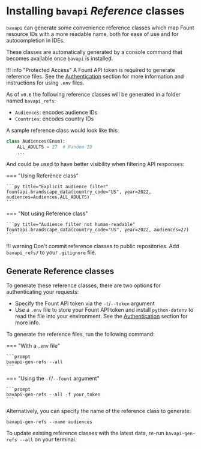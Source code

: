 # Installing `bavapi` *Reference* classes

`bavapi` can generate some convenience reference classes which map Fount resource IDs with a more readable name, both for ease of use and for autocompletion in IDEs.

These classes are automatically generated by a console command that becomes available once `bavapi` is installed.

!!! info "Protected Access"
    A Fount API token is required to generate reference files. See the [Authentication](authentication.md) section for more information and instructions for using `.env` files.

As of `v0.6` the following reference classes will be generated in a folder named `bavapi_refs`:

- `Audiences`: encodes audience IDs
- `Countries`: encodes country IDs

A sample reference class would look like this:

```py
class Audiences(Enum):
    ALL_ADULTS = 27  # Random ID
    ...
```

And could be used to have better visibility when filtering API responses:

=== "Using Reference class"

    ```py title="Explicit audience filter"
    fountapi.brandscape_data(country_code="US", year=2022, audiences=Audiences.ALL_ADULTS)
    ```

=== "Not using Reference class"

    ```py title="Audience filter not human-readable"
    fountapi.brandscape_data(country_code="US", year=2022, audiences=27)
    ```

!!! warning
    Don't commit reference classes to public repositories. Add `bavapi_refs/` to your `.gitignore` file.

## Generate Reference classes

To generate these reference classes, there are two options for authenticating your requests:

- Specify the Fount API token via the `-t`/`--token` argument
- Use a `.env` file to store your Fount API token and install `python-dotenv` to read the file into your environment. See the [Authentication](authentication.md#recommended-way-to-manage-api-keys) section for more info.

To generate the reference files, run the following command:

=== "With a `.env` file"

    ```prompt
    bavapi-gen-refs --all
    ```

=== "Using the `-f`/`--fount` argument"

    ```prompt
    bavapi-gen-refs --all -f your_token
    ```

Alternatively, you can specify the name of the reference class to generate:

```prompt
bavapi-gen-refs --name audiences
```

To update existing reference classes with the latest data, re-run `bavapi-gen-refs --all` on your terminal.
